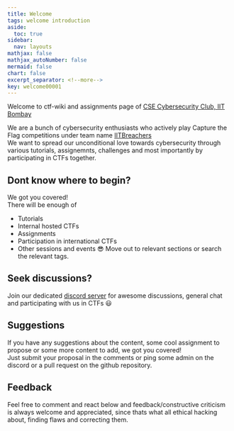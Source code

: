 ```yaml
---
title: Welcome
tags: welcome introduction
aside:
  toc: true
sidebar:
  nav: layouts
mathjax: false
mathjax_autoNumber: false
mermaid: false
chart: false
excerpt_separator: <!--more-->
key: welcome00001
---
```


Welcome to ctf-wiki and assignments page of [CSE Cybersecurity Club, IIT Bombay](https://www.facebook.com/groups/csec.iitb)  
<!--more-->
We are a bunch of cybersecurity enthusiasts who actively play Capture the Flag competitions under team name [IITBreachers](https://ctftime.org/team/81901)  
We want to spread our unconditional love towards cybersecurity through various tutorials, assignemnts, challenges and most importantly by participating in CTFs together.  

## Dont know where to begin?
We got you covered!  
There will be enough of
- Tutorials
- Internal hosted CTFs
- Assignments
- Participation in international CTFs
- Other sessions and events :sunglasses:
Move out to relevant sections or search the relevant tags.  

## Seek discussions?
Join our dedicated [discord server](https://discord.gg/VVJN73w) for awesome discussions, general chat and participating with us in CTFs :smiley:

## Suggestions
If you have any suggestions about the content, some cool assignment to propose or some more content to add, we got you covered!  
Just submit your proposal in the comments or ping some admin on the discord or a pull request on the github repository.  

## Feedback
Feel free to comment and react below and feedback/constructive criticism is always welcome and appreciated, since thats what all ethical hacking about, finding flaws and correcting them. 





